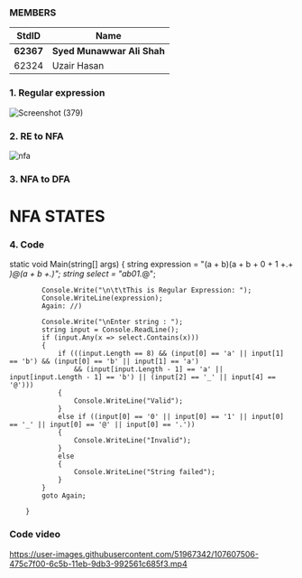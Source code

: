 ### MEMBERS ###
StdID | Name
------------ | -------------
**62367** | **Syed Munawwar Ali Shah** <!--this is the group leader in bold-->
62324 | Uzair Hasan

### 1. Regular expression ###
![Screenshot (379)](https://user-images.githubusercontent.com/51967342/107612693-9b219500-6c68-11eb-9749-4a58cdc661c9.png)

### 2. RE to NFA ###

![nfa](https://user-images.githubusercontent.com/62952262/107611897-e05aae00-6bf9-11eb-8bb3-753727cafa10.png)

### 3. NFA to DFA ###

# NFA STATES #    

### 4. Code ###
static void Main(string[] args)
        {
            string expression = "(a + b)(a + b + 0 + 1 +.+ _)*@(a + b +.)*";
            string select = "ab01._@"; 

            Console.Write("\n\t\tThis is Regular Expression: ");
            Console.WriteLine(expression);
            Again: //)

            Console.Write("\nEnter string : ");
            string input = Console.ReadLine();
            if (input.Any(x => select.Contains(x)))
            {
                if (((input.Length == 8) && (input[0] == 'a' || input[1] == 'b') && (input[0] == 'b' || input[1] == 'a') 
                    && (input[input.Length - 1] == 'a' || input[input.Length - 1] == 'b') || (input[2] == '_' || input[4] == '@')))
                {
                    Console.WriteLine("Valid");
                }
                else if ((input[0] == '0' || input[0] == '1' || input[0] == '_' || input[0] == '@' || input[0] == '.'))  
                {
                    Console.WriteLine("Invalid");
                }
                else
                {
                    Console.WriteLine("String failed");
                }
            }
            goto Again;
     
        }
 ### Code video ###
https://user-images.githubusercontent.com/51967342/107607506-475c7f00-6c5b-11eb-9db3-992561c685f3.mp4
